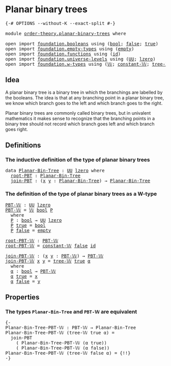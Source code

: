 # Planar binary trees

<pre class="Agda"><a id="32" class="Symbol">{-#</a> <a id="36" class="Keyword">OPTIONS</a> <a id="44" class="Pragma">--without-K</a> <a id="56" class="Pragma">--exact-split</a> <a id="70" class="Symbol">#-}</a>

<a id="75" class="Keyword">module</a> <a id="82" href="order-theory.planar-binary-trees.html" class="Module">order-theory.planar-binary-trees</a> <a id="115" class="Keyword">where</a>

<a id="122" class="Keyword">open</a> <a id="127" class="Keyword">import</a> <a id="134" href="foundation.booleans.html" class="Module">foundation.booleans</a> <a id="154" class="Keyword">using</a> <a id="160" class="Symbol">(</a><a id="161" href="foundation.booleans.html#1074" class="Datatype">bool</a><a id="165" class="Symbol">;</a> <a id="167" href="foundation.booleans.html#1103" class="InductiveConstructor">false</a><a id="172" class="Symbol">;</a> <a id="174" href="foundation.booleans.html#1098" class="InductiveConstructor">true</a><a id="178" class="Symbol">)</a>
<a id="180" class="Keyword">open</a> <a id="185" class="Keyword">import</a> <a id="192" href="foundation.empty-types.html" class="Module">foundation.empty-types</a> <a id="215" class="Keyword">using</a> <a id="221" class="Symbol">(</a><a id="222" href="foundation-core.empty-types.html#1044" class="Datatype">empty</a><a id="227" class="Symbol">)</a>
<a id="229" class="Keyword">open</a> <a id="234" class="Keyword">import</a> <a id="241" href="foundation.functions.html" class="Module">foundation.functions</a> <a id="262" class="Keyword">using</a> <a id="268" class="Symbol">(</a><a id="269" href="foundation-core.functions.html#309" class="Function">id</a><a id="271" class="Symbol">)</a>
<a id="273" class="Keyword">open</a> <a id="278" class="Keyword">import</a> <a id="285" href="foundation.universe-levels.html" class="Module">foundation.universe-levels</a> <a id="312" class="Keyword">using</a> <a id="318" class="Symbol">(</a><a id="319" href="foundation-core.universe-levels.html#222" class="Primitive">UU</a><a id="321" class="Symbol">;</a> <a id="323" href="Agda.Primitive.html#764" class="Primitive">lzero</a><a id="328" class="Symbol">)</a>
<a id="330" class="Keyword">open</a> <a id="335" class="Keyword">import</a> <a id="342" href="foundation.w-types.html" class="Module">foundation.w-types</a> <a id="361" class="Keyword">using</a> <a id="367" class="Symbol">(</a><a id="368" href="foundation.w-types.html#2266" class="Datatype">𝕎</a><a id="369" class="Symbol">;</a> <a id="371" href="foundation.w-types.html#2877" class="Function">constant-𝕎</a><a id="381" class="Symbol">;</a> <a id="383" href="foundation.w-types.html#2335" class="InductiveConstructor">tree-𝕎</a><a id="389" class="Symbol">)</a>
</pre>
## Idea

A planar binary tree is a binary tree in which the branchings are labelled by the booleans. The idea is that at any branching point in a planar binary tree, we know which branch goes to the left and which branch goes to the right.

Planar binary trees are commonly called binary trees, but in univalent mathematics it makes sense to recognize that the branching points in a binary tree should not record which branch goes left and which branch goes right.

## Definitions

### The inductive definition of the type of planar binary trees

<pre class="Agda"><a id="951" class="Keyword">data</a> <a id="Planar-Bin-Tree"></a><a id="956" href="order-theory.planar-binary-trees.html#956" class="Datatype">Planar-Bin-Tree</a> <a id="972" class="Symbol">:</a> <a id="974" href="foundation-core.universe-levels.html#222" class="Primitive">UU</a> <a id="977" href="Agda.Primitive.html#764" class="Primitive">lzero</a> <a id="983" class="Keyword">where</a>
  <a id="Planar-Bin-Tree.root-PBT"></a><a id="991" href="order-theory.planar-binary-trees.html#991" class="InductiveConstructor">root-PBT</a> <a id="1000" class="Symbol">:</a> <a id="1002" href="order-theory.planar-binary-trees.html#956" class="Datatype">Planar-Bin-Tree</a>
  <a id="Planar-Bin-Tree.join-PBT"></a><a id="1020" href="order-theory.planar-binary-trees.html#1020" class="InductiveConstructor">join-PBT</a> <a id="1029" class="Symbol">:</a> <a id="1031" class="Symbol">(</a><a id="1032" href="order-theory.planar-binary-trees.html#1032" class="Bound">x</a> <a id="1034" href="order-theory.planar-binary-trees.html#1034" class="Bound">y</a> <a id="1036" class="Symbol">:</a> <a id="1038" href="order-theory.planar-binary-trees.html#956" class="Datatype">Planar-Bin-Tree</a><a id="1053" class="Symbol">)</a> <a id="1055" class="Symbol">→</a> <a id="1057" href="order-theory.planar-binary-trees.html#956" class="Datatype">Planar-Bin-Tree</a>
</pre>
### The definition of the type of planar binary trees as a W-type

<pre class="Agda"><a id="PBT-𝕎"></a><a id="1153" href="order-theory.planar-binary-trees.html#1153" class="Function">PBT-𝕎</a> <a id="1159" class="Symbol">:</a> <a id="1161" href="foundation-core.universe-levels.html#222" class="Primitive">UU</a> <a id="1164" href="Agda.Primitive.html#764" class="Primitive">lzero</a>
<a id="1170" href="order-theory.planar-binary-trees.html#1153" class="Function">PBT-𝕎</a> <a id="1176" class="Symbol">=</a> <a id="1178" href="foundation.w-types.html#2266" class="Datatype">𝕎</a> <a id="1180" href="foundation.booleans.html#1074" class="Datatype">bool</a> <a id="1185" href="order-theory.planar-binary-trees.html#1197" class="Function">P</a>
  <a id="1189" class="Keyword">where</a>
  <a id="1197" href="order-theory.planar-binary-trees.html#1197" class="Function">P</a> <a id="1199" class="Symbol">:</a> <a id="1201" href="foundation.booleans.html#1074" class="Datatype">bool</a> <a id="1206" class="Symbol">→</a> <a id="1208" href="foundation-core.universe-levels.html#222" class="Primitive">UU</a> <a id="1211" href="Agda.Primitive.html#764" class="Primitive">lzero</a>
  <a id="1219" href="order-theory.planar-binary-trees.html#1197" class="Function">P</a> <a id="1221" href="foundation.booleans.html#1098" class="InductiveConstructor">true</a> <a id="1226" class="Symbol">=</a> <a id="1228" href="foundation.booleans.html#1074" class="Datatype">bool</a>
  <a id="1235" href="order-theory.planar-binary-trees.html#1197" class="Function">P</a> <a id="1237" href="foundation.booleans.html#1103" class="InductiveConstructor">false</a> <a id="1243" class="Symbol">=</a> <a id="1245" href="foundation-core.empty-types.html#1044" class="Datatype">empty</a>

<a id="root-PBT-𝕎"></a><a id="1252" href="order-theory.planar-binary-trees.html#1252" class="Function">root-PBT-𝕎</a> <a id="1263" class="Symbol">:</a> <a id="1265" href="order-theory.planar-binary-trees.html#1153" class="Function">PBT-𝕎</a>
<a id="1271" href="order-theory.planar-binary-trees.html#1252" class="Function">root-PBT-𝕎</a> <a id="1282" class="Symbol">=</a> <a id="1284" href="foundation.w-types.html#2877" class="Function">constant-𝕎</a> <a id="1295" href="foundation.booleans.html#1103" class="InductiveConstructor">false</a> <a id="1301" href="foundation-core.functions.html#309" class="Function">id</a>

<a id="join-PBT-𝕎"></a><a id="1305" href="order-theory.planar-binary-trees.html#1305" class="Function">join-PBT-𝕎</a> <a id="1316" class="Symbol">:</a> <a id="1318" class="Symbol">(</a><a id="1319" href="order-theory.planar-binary-trees.html#1319" class="Bound">x</a> <a id="1321" href="order-theory.planar-binary-trees.html#1321" class="Bound">y</a> <a id="1323" class="Symbol">:</a> <a id="1325" href="order-theory.planar-binary-trees.html#1153" class="Function">PBT-𝕎</a><a id="1330" class="Symbol">)</a> <a id="1332" class="Symbol">→</a> <a id="1334" href="order-theory.planar-binary-trees.html#1153" class="Function">PBT-𝕎</a>
<a id="1340" href="order-theory.planar-binary-trees.html#1305" class="Function">join-PBT-𝕎</a> <a id="1351" href="order-theory.planar-binary-trees.html#1351" class="Bound">x</a> <a id="1353" href="order-theory.planar-binary-trees.html#1353" class="Bound">y</a> <a id="1355" class="Symbol">=</a> <a id="1357" href="foundation.w-types.html#2335" class="InductiveConstructor">tree-𝕎</a> <a id="1364" href="foundation.booleans.html#1098" class="InductiveConstructor">true</a> <a id="1369" href="order-theory.planar-binary-trees.html#1381" class="Function">α</a>
  <a id="1373" class="Keyword">where</a>
  <a id="1381" href="order-theory.planar-binary-trees.html#1381" class="Function">α</a> <a id="1383" class="Symbol">:</a> <a id="1385" href="foundation.booleans.html#1074" class="Datatype">bool</a> <a id="1390" class="Symbol">→</a> <a id="1392" href="order-theory.planar-binary-trees.html#1153" class="Function">PBT-𝕎</a>
  <a id="1400" href="order-theory.planar-binary-trees.html#1381" class="Function">α</a> <a id="1402" href="foundation.booleans.html#1098" class="InductiveConstructor">true</a> <a id="1407" class="Symbol">=</a> <a id="1409" href="order-theory.planar-binary-trees.html#1351" class="Bound">x</a>
  <a id="1413" href="order-theory.planar-binary-trees.html#1381" class="Function">α</a> <a id="1415" href="foundation.booleans.html#1103" class="InductiveConstructor">false</a> <a id="1421" class="Symbol">=</a> <a id="1423" href="order-theory.planar-binary-trees.html#1353" class="Bound">y</a>
</pre>
## Properties

### The types `Planar-Bin-Tree` and `PBT-𝕎` are equivalent

<pre class="Agda"><a id="1513" class="Comment">{-
Planar-Bin-Tree-PBT-𝕎 : PBT-𝕎 → Planar-Bin-Tree
Planar-Bin-Tree-PBT-𝕎 (tree-𝕎 true α) =
  join-PBT
    ( Planar-Bin-Tree-PBT-𝕎 (α true))
    ( Planar-Bin-Tree-PBT-𝕎 (α false))
Planar-Bin-Tree-PBT-𝕎 (tree-𝕎 false α) = {!!}
-}</a>
</pre>